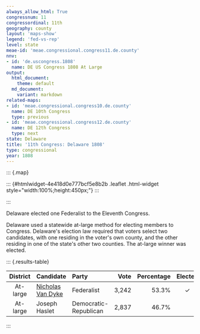 ```yaml
---
always_allow_html: True
congressnum: 11
congressordinal: 11th
geography: county
layout: 'maps-show'
legend: 'fed-vs-rep'
level: state
meae-id: 'meae.congressional.congress11.de.county'
nnv:
- id: 'de.uscongress.1808'
  name: DE US Congress 1808 At Large
output:
  html_document:
    theme: default
  md_document:
    variant: markdown
related-maps:
- id: 'meae.congressional.congress10.de.county'
  name: DE 10th Congress
  type: previous
- id: 'meae.congressional.congress12.de.county'
  name: DE 12th Congress
  type: next
state: Delaware
title: '11th Congress: Delaware 1808'
type: congressional
year: 1808
---
```


::: {.map}
<!--html_preserve-->
::: {#htmlwidget-4e418d0e777bcf5e8b2b .leaflet .html-widget style="width:100%;height:450px;"}
:::

<script type="application/json" data-for="htmlwidget-4e418d0e777bcf5e8b2b">{"x":{"options":{"minZoom":7,"maxZoom":12,"crs":{"crsClass":"L.Proj.CRS","code":"ESRI:26957","proj4def":"+proj=tmerc +lat_0=38 +lon_0=-75.41666666666667 +k=0.999995 +x_0=200000 +y_0=0 +ellps=GRS80 +datum=NAD83 +units=m +no_defs","projectedBounds":null,"options":{"resolutions":[1048576,524288,262144,131072,65536,32768,16384,8192,4096,2048,1024,512,256,128,64,32,16,8,4,2,1]}},"zoomControl":false,"dragging":true},"calls":[{"method":"setMaxBounds","args":[38.0010550211568,-76.2387580106502,40.2890069942613,-74.5984130060203]},{"method":"addPolygons","args":[[[[{"lng":[-75.4539666375514,-75.463414639927,-75.4434606336402,-75.4479206339824,-75.4143566232504,-75.4254476255084,-75.4043546190585,-75.4059416194887,-75.3928716130074,-75.4121566163408,-75.4020366083584,-75.3417135867442,-75.3117765731469,-75.3124865733588,-75.3808245958492,-75.4011786014627,-75.4020926001477,-75.484334625406,-75.5096326318078,-75.5275966362747,-75.5363896388757,-75.5548286439058,-75.7226776966213,-75.7348507087516,-75.7398047138556,-75.7476697219339,-75.7559557303518,-75.7599807344993,-75.700493715772,-75.664180703821,-75.5845396796518,-75.553511672324,-75.5210106623446,-75.4945806529856,-75.4781486455958,-75.4539666375514],"lat":[39.2956401994481,39.2846391968855,39.2852671976898,39.2661731936453,39.2644221944243,39.24198018947,39.2461361910312,39.2448411907134,39.2028961825891,39.1530741717537,39.0668941544494,39.0211141470837,38.9459251326379,38.9456971325674,38.9616811335689,38.9466971298079,38.9174691237679,38.9040961182619,38.875143111457,38.8531611063301,38.8499601053761,38.8355281017859,38.8308760951755,38.9802861254513,39.0436641382676,39.1433141583761,39.2459671790328,39.2966161892075,39.2983231915941,39.290250191193,39.3087441976776,39.3529772077381,39.3586172099931,39.3412022073489,39.3024452000143,39.2956401994481]}]],[[{"lng":[-75.5690616856829,-75.568500685464,-75.5692976857191,-75.5690616856829],"lat":[39.5012782373215,39.5005602371951,39.5006052371769,39.5012782373215]}],[{"lng":[-75.5124026600162,-75.4382936335448,-75.4043546190585,-75.4254476255084,-75.4143566232504,-75.4479206339824,-75.4434606336402,-75.463414639927,-75.4539666375514,-75.4781486455958,-75.4945806529856,-75.5210106623446,-75.553511672324,-75.5845396796518,-75.664180703821,-75.700493715772,-75.7599807344993,-75.7602887348561,-75.7666697412094,-75.7883607679793,-75.7737607633465,-75.7392287553805,-75.6798007388924,-75.5957577135407,-75.5940317130065,-75.5798507085641,-75.5772297077402,-75.4988456825063,-75.4150436540295,-75.4053386506209,-75.4481366629459,-75.4617166666373,-75.4776426689234,-75.492142673277,-75.5594476899996,-75.5536636865562,-75.5152306731488,-75.5136156717188,-75.5656376878708,-75.5930706920351,-75.5714496829769,-75.5385146711715,-75.5124026600162],"lat":[39.3656862117243,39.3127292034621,39.2461361910312,39.24198018947,39.2644221944243,39.2661731936453,39.2852671976898,39.2846391968855,39.2956401994481,39.3024452000143,39.3412022073489,39.3586172099931,39.3529772077381,39.3087441976776,39.290250191193,39.2983231915941,39.2966161892075,39.3011771901251,39.3772242053649,39.7218192743106,39.7218192748185,39.7731282863491,39.813959296628,39.83716430421,39.8374143043199,39.8385343050363,39.838692305159,39.8333203067884,39.8017953033293,39.79622130254,39.7739772965874,39.7631382939358,39.7150222836854,39.7106222822992,39.6298212636685,39.6018492582122,39.5807612552652,39.5647292520753,39.5585172490337,39.4791952320213,39.4405302249172,39.4165102211653,39.3656862117243]}]],[[{"lng":[-75.0702374792373,-75.0776934810141,-75.0912234856109,-75.0702374792373],"lat":[38.6207110734555,38.6098230709529,38.6158730717649,38.6207110734555]}],[{"lng":[-75.3808245958492,-75.3124865733588,-75.3117765731469,-75.305545569474,-75.2601325529501,-75.1598675166488,-75.1135175015998,-75.0933084963118,-75.079845488895,-75.0619074759773,-75.081913483889,-75.0776744855091,-75.1038034935695,-75.1051264947042,-75.1196584982583,-75.1617215125619,-75.1347735026937,-75.1263344981577,-75.1485695054855,-75.1674025107426,-75.1032184904576,-75.1005824886505,-75.1683405101881,-75.1551295052778,-75.1849735139813,-75.2890655469791,-75.2660595389996,-75.18247551273,-75.2266345253143,-75.1945085156933,-75.2040955180816,-75.1173384925973,-75.1050844883266,-75.112948490056,-75.0968874854432,-75.101974485536,-75.0885484830161,-75.0624194747119,-75.0788724811098,-75.0592964750926,-75.048941463547,-75.0648924685838,-75.0523594650833,-75.057384469115,-75.1037744839037,-75.0588944690507,-75.0661754705547,-75.0810944753014,-75.0656744688306,-75.070367470311,-75.1060934824364,-75.0897524764303,-75.3189685487649,-75.3412525557972,-75.4775775988505,-75.5741126293814,-75.6935226671974,-75.701567675176,-75.7073476810538,-75.7226776966213,-75.5548286439058,-75.5363896388757,-75.5275966362747,-75.5096326318078,-75.484334625406,-75.4020926001477,-75.4011786014627,-75.3808245958492],"lat":[38.9616811335689,38.9456971325674,38.9459251326379,38.914794126442,38.8751201197845,38.7902671056028,38.7829961056297,38.8035221105357,38.7447050988227,38.6089020712783,38.6387870768217,38.6942640884555,38.6905370868257,38.7039270895544,38.6845100850568,38.7033670875765,38.678126083238,38.6431450762681,38.6488150767127,38.6358580734086,38.6357140754863,38.6174310717813,38.6199320700765,38.6061030676426,38.5925790638571,38.5951410609616,38.5817190589367,38.5839030621394,38.5584650554092,38.56822205849,38.5562460556892,38.5921300659832,38.5846040648227,38.5704090616182,38.5790670639416,38.550544057852,38.5829610650228,38.5820230656827,38.6046180698343,38.6077780711305,38.4512720389343,38.4513040384219,38.4599590406321,38.5063290501177,38.5090040491601,38.4960790479365,38.481016044565,38.481714044224,38.451302038396,38.4512850382396,38.4673890404275,38.4513010376113,38.4518480302214,38.4519790295155,38.4536800253712,38.4559990226533,38.4601370195383,38.5607440401265,38.6352890553553,38.8308760951755,38.8355281017859,38.8499601053761,38.8531611063301,38.875143111457,38.9040961182619,38.9174691237679,38.9466971298079,38.9616811335689]}]]],null,null,{"interactive":true,"className":"","stroke":true,"color":"#bbb","weight":2,"opacity":1,"fill":true,"fillColor":["#31A354","#756BB1","#31A354"],"fillOpacity":1,"dashArray":"5, 5","smoothFactor":1,"noClip":false},["<b>Kent County, Delaware<\/b><br/>\nCongressional District: At-large<br/>\nFederalists: 63.2% (1,030 votes)<br/>\nDemocratic-Republicans: 36.8% (600 votes)<br/>","<b>New Castle County, Delaware<\/b><br/>\nCongressional District: At-large<br/>\nFederalists: 36.1% (888 votes)<br/>\nDemocratic-Republicans: 63.9% (1,575 votes)<br/>","<b>Sussex County, Delaware<\/b><br/>\nCongressional District: At-large<br/>\nFederalists: 66.7% (1,324 votes)<br/>\nDemocratic-Republicans: 33.3% (662 votes)<br/>"],null,["Kent County / At-large district","New Castle County / At-large district","Sussex County / At-large district"],{"interactive":false,"permanent":false,"direction":"auto","opacity":1,"offset":[0,0],"textsize":"10px","textOnly":false,"className":"","sticky":true},null]},{"method":"addPolygons","args":[[[[{"lng":[-75.5665780081477,-75.5617030106067,-75.5609349845823,-75.5665780081477],"lat":[39.5084109845628,39.520060011991,39.5161459842452,39.5084109845628]}],[{"lng":[-75.5769909995806,-75.5689269740078,-75.5647660447402,-75.56431801437,-75.5657909969449,-75.5758070477673,-75.5787190044634,-75.5794069924758,-75.5769909995806],"lat":[39.5971999800774,39.5931360030804,39.5891680281276,39.5847040019367,39.5834079944056,39.5877120148869,39.5915039672119,39.5972319981773,39.5971999800774]}],[{"lng":[-75.5593023546504,-75.5597899965802,-75.5558700186549,-75.5617259938155,-75.567694000498,-75.5712470095894,-75.5715989893708,-75.5658059571341,-75.5593023546504],"lat":[39.6294721535009,39.6226879969987,39.6058240288403,39.6051679922607,39.6137439961784,39.6208959849403,39.6259519810555,39.6286560055469,39.6294721535009]}],[{"lng":[-75.4850869985283,-75.4849070011497,-75.4899449793559,-75.4910679824805,-75.4850869985283],"lat":[39.3252300032381,39.3211789951847,39.3197580064062,39.3244490073975,39.3252300032381]}],[{"lng":[-75.4863960046154,-75.4826500169284,-75.487748016228,-75.4906980033857,-75.4863960046154],"lat":[39.3423489949348,39.3392379904568,39.3372449943705,39.3405850039848,39.3423489949348]}],[{"lng":[-75.0489390110815,-75.0525100323144,-75.0534829982118,-75.0656729702028,-75.0703659814197,-75.0855200093176,-75.0871610211742,-75.0897509872834,-75.1223049982333,-75.1736269942154,-75.2496330234908,-75.2603499855948,-75.3313550114322,-75.3370199867606,-75.3401209918524,-75.357198997103,-75.3935629993102,-75.4085260302318,-75.4185220068668,-75.4248309995766,-75.4870070110935,-75.5097180262873,-75.5602530057043,-75.5623739839768,-75.5811830017273,-75.5836010332618,-75.6246489784412,-75.6628430138229,-75.6874650035794,-75.693521015216,-75.6966880172531,-75.6997699833449,-75.7001209906798,-75.7014859868873,-75.704068970635,-75.7046249901716,-75.70620598216,-75.7063029963954,-75.7085469756605,-75.7113190232808,-75.7170829839623,-75.7214079979391,-75.7222050034977,-75.725565045306,-75.7272739962031,-75.7274190085277,-75.7302990324166,-75.7365040104791,-75.7377829940832,-75.7387469904905,-75.7389569995639,-75.7419329934138,-75.7421859759395,-75.7438110083772,-75.7452089895607,-75.7457329928632,-75.7461210009357,-75.7476680399243,-75.7493560028159,-75.7512310000562,-75.7519170075527,-75.755953014145,-75.7585440055085,-75.7608399865317,-75.7638009675894,-75.7659169969642,-75.7666339754999,-75.7670690560968,-75.7679310005553,-75.7704719961582,-75.7707630343772,-75.7738119992097,-75.7774090145926,-75.7810840067866,-75.7812830001685,-75.7854839803247,-75.7874500046964,-75.7884900157892,-75.7887580106502,-75.7885579782504,-75.7886059794609,-75.7886580035155,-75.7884849880984,-75.7884590208602,-75.7884589814661,-75.7883590087671,-75.7883590028827,-75.7742580487516,-75.7688579675573,-75.7595930300052,-75.7503289752099,-75.7443939708499,-75.7442379837003,-75.7436420045151,-75.7402980015752,-75.7345369877708,-75.7290649989103,-75.7270490021275,-75.711655975222,-75.7012080023411,-75.6896389802853,-75.679798975085,-75.6628220010524,-75.6352360178569,-75.6300199805813,-75.6254119952743,-75.6233640254971,-75.6100349702622,-75.5988980251957,-75.5978099834431,-75.5957559800986,-75.5936659912437,-75.5798489901597,-75.5704640086434,-75.5647480006742,-75.5567469882502,-75.5393459982956,-75.5261859698846,-75.5184439662213,-75.5161839898494,-75.4988430110856,-75.4812419904243,-75.4633410092979,-75.4500399939387,-75.4404390008384,-75.4241379880726,-75.4321380369747,-75.4399389859236,-75.4567399945474,-75.4621400117328,-75.4720399976878,-75.4799400295837,-75.4799400097941,-75.4860409941115,-75.4871409990678,-75.4938410074456,-75.5004409878902,-75.5106420104012,-75.5225430435721,-75.5304430189115,-75.5319429942083,-75.535142994943,-75.5343429916819,-75.5305430421828,-75.5203430142105,-75.5226429877658,-75.5258429905827,-75.5249550095137,-75.5288429837496,-75.5301439880505,-75.5511449955098,-75.5581449697528,-75.5616459835536,-75.5667460112256,-75.5785470016404,-75.5871469826376,-75.6023040085122,-75.6082570234181,-75.6114730034659,-75.6148650268156,-75.6152489815567,-75.6119370144825,-75.61561698687,-75.6118729943382,-75.6087049912946,-75.6035840025447,-75.59937600476,-75.5868000020278,-75.5846239779695,-75.5733909846158,-75.5663350100255,-75.5657539938698,-75.5770113040534,-75.5746229680898,-75.5672619554765,-75.5656359896003,-75.5672609835327,-75.5693589962308,-75.5688560034686,-75.5696230193199,-75.5714849693024,-75.5725470046134,-75.5769490163195,-75.5868150189952,-75.5883960204732,-75.5878459707624,-75.5915640004765,-75.5929489439283,-75.5920589955504,-75.5892210011077,-75.5844960051176,-75.5801850139017,-75.5816010082811,-75.5779690258227,-75.5736890189045,-75.5711509773088,-75.5738069930295,-75.568491988365,-75.5656880198051,-75.5562449942352,-75.5508739830088,-75.5476590154668,-75.5425830106229,-75.5385119863887,-75.5355640048673,-75.529668024731,-75.527869992788,-75.5234479977484,-75.524187022041,-75.5207669796973,-75.5213589797182,-75.5159939425387,-75.5160879946526,-75.513644989466,-75.5116989763728,-75.5052759860475,-75.4946309706426,-75.4920040101645,-75.4940050123296,-75.5037145508935,-75.5022560043027,-75.4976830246297,-75.4923379573367,-75.4919209619604,-75.4892369975439,-75.4839050026288,-75.4839130078686,-75.4857439975249,-75.4832990458599,-75.4776970254717,-75.4680559752618,-75.4604229638299,-75.4561200145961,-75.4524049692648,-75.4486930277982,-75.4390269862829,-75.4369359811654,-75.437230002055,-75.4341080094256,-75.4338729895731,-75.4308100210554,-75.4197089951522,-75.4143219815898,-75.4083760323422,-75.4029639968798,-75.4029940142893,-75.4061780281946,-75.4020890095051,-75.401562995632,-75.4042729858537,-75.4059509893792,-75.4005399881167,-75.3968919732493,-75.3963650194105,-75.393162009893,-75.3929010338915,-75.3954369802522,-75.4003499798072,-75.4009100050668,-75.4082659857204,-75.4095920108637,-75.407860017723,-75.4119490146291,-75.4108930076958,-75.4095709719441,-75.4097489810485,-75.4072850003243,-75.4069950029763,-75.40426698302,-75.4002190489598,-75.401488011958,-75.4021699885671,-75.4014969768486,-75.3958059921501,-75.3965700087633,-75.3879140155878,-75.3798729925016,-75.3755319854078,-75.3698099809752,-75.3614109555345,-75.3457629885376,-75.3417120125815,-75.3221080004636,-75.317883955016,-75.314774997539,-75.3116070373844,-75.3117540111894,-75.3124290430854,-75.314891008058,-75.3136010244357,-75.3166199939232,-75.3160329926668,-75.3055430007176,-75.2970779935439,-75.2836940263651,-75.2717210609901,-75.2575560426593,-75.2407589925493,-75.2369789965451,-75.2320289934898,-75.2223370050118,-75.2166580158522,-75.2115650174544,-75.2062304829244,-75.2019640211756,-75.1946490032647,-75.1889720207101,-75.1817179814705,-75.1590219779168,-75.1463900059566,-75.1399870157338,-75.127072982279,-75.1133309866114,-75.1047039839022,-75.0971030175963,-75.0937420194647,-75.0942399978232,-75.0968159874997,-75.0945649983232,-75.0918150095978,-75.0871010404921,-75.0855479769872,-75.082152988074,-75.0812439755129,-75.081563957336,-75.0804519948716,-75.0798360092047,-75.0745109721782,-75.0736620170908,-75.071381984959,-75.0698340132509,-75.0667660062256,-75.0655100143943,-75.0647799908833,-75.0652169718064,-75.063291001808,-75.0639630048918,-75.07588718454,-75.0777030050794,-75.084850973885,-75.091097002023,-75.086575010017,-75.0802430006965,-75.0774139589096,-75.0784059946063,-75.0767150142172,-75.0717830170505,-75.0719300131508,-75.0789919801046,-75.0818539671545,-75.0811839990548,-75.0782960084943,-75.0744139756878,-75.0773039914245,-75.0723720246877,-75.0723429855654,-75.0747979515309,-75.075237003984,-75.0766689958174,-75.0805249768474,-75.0899009871838,-75.0909809875762,-75.089488994726,-75.0972290219659,-75.0998010215877,-75.1053510183373,-75.1079769985401,-75.116273014958,-75.1194559933666,-75.1196860000542,-75.1263540099748,-75.1326610420021,-75.1410979981413,-75.1455960097609,-75.1489259873384,-75.1373959855476,-75.1346860198721,-75.1322949900109,-75.135392034889,-75.1311049753732,-75.1305250019665,-75.1251850130587,-75.1318129947085,-75.1263600080577,-75.1311190029636,-75.1334240158357,-75.137890984338,-75.1382680082042,-75.1485410183533,-75.1465000357333,-75.1358490030836,-75.132960015894,-75.1317369590078,-75.1286740260687,-75.1241100142552,-75.1205490135159,-75.1185070015067,-75.1124960149404,-75.1085839901203,-75.102953011341,-75.0988370255988,-75.090254973002,-75.0939600451643,-75.1005799634451,-75.1112889772569,-75.1169760397989,-75.1240080039608,-75.1337119965824,-75.1421429881513,-75.1473659897076,-75.1530829823422,-75.1578719923725,-75.1625690161166,-75.1698690247642,-75.1729830133879,-75.1810340057586,-75.1838640071626,-75.1891130168377,-75.1923509888798,-75.1963169804978,-75.2032900106704,-75.2061480042094,-75.2135540150327,-75.2197379651239,-75.2231789630415,-75.2288670070822,-75.2333570068207,-75.2359819618075,-75.2387840006566,-75.2486140083684,-75.2516179959946,-75.2561099701041,-75.2636629894666,-75.2671940030452,-75.2693209934503,-75.276872993017,-75.2780999911435,-75.2757389618438,-75.2720939466801,-75.2640450191779,-75.2594389998658,-75.2544230181663,-75.2529040306499,-75.245111984124,-75.2402990277167,-75.2385770005697,-75.2340270155517,-75.2278149848904,-75.2251599896938,-75.2207270090596,-75.2196779880758,-75.2158280099242,-75.2067590094407,-75.2033160049665,-75.195003988379,-75.1930790068443,-75.1887050037518,-75.1815599770273,-75.1853219836421,-75.1918240060669,-75.1925530092636,-75.19890998152,-75.2027869850111,-75.2120570207625,-75.2193170047724,-75.2215130133997,-75.2152050240377,-75.2090830093202,-75.2017960289314,-75.1962860001414,-75.1937189627457,-75.1898119988223,-75.187626000655,-75.1813569885427,-75.1812990001687,-75.1721700172172,-75.1669510239423,-75.15793898991,-75.1534450186552,-75.1497119857948,-75.1415739813343,-75.1338409919208,-75.1312469973801,-75.1195829898753,-75.1173370145928,-75.1050819827535,-75.1097189759491,-75.1070629952694,-75.0974100133487,-75.1001779942648,-75.0987739753177,-75.0967030058372,-75.0920380281648,-75.0917439959385,-75.0882469669096,-75.0898819922278,-75.0965900031858,-75.0947550125852,-75.0898269998843,-75.0874079906474,-75.0843170034092,-75.0782810169905,-75.0775820049212,-75.0720409951983,-75.0728849940266,-75.0712229947537,-75.0653040291818,-75.0623290122903,-75.0635830118336,-75.0692710043365,-75.0661500189919,-75.0667039978851,-75.070554006156,-75.0716639981472,-75.0643419828187,-75.059789968089,-75.0584780283439,-75.0566129891076,-75.056033058056,-75.0532650058765,-75.053411987364,-75.05178299819,-75.0497759935355,-75.0495739687375,-75.0484130060203,-75.0489390110815],"lat":[38.4512629924763,38.4512730211564,38.4512739758486,38.4512930060441,38.4512760225024,38.4512849937202,38.4512919945353,38.4512919832954,38.4512640079321,38.4510550211568,38.4513090065785,38.4514919957307,38.451908991404,38.4519439699152,38.4519629831444,38.4521359928052,38.4521139824053,38.4523700048867,38.452606999197,38.4526099848363,38.4538289864365,38.454400975351,38.4555840065111,38.4556299860367,38.4561930098667,38.4564239989391,38.457704016787,38.4587589895644,38.459830000894,38.4601279713352,38.4964670000789,38.5368109777714,38.541480993976,38.5597059788919,38.5931420062824,38.6001229921502,38.6201510070575,38.6218709980805,38.6483549844656,38.6845660053567,38.7593829913963,38.8140330008512,38.8242519570139,38.8681519851942,38.88639001638,38.8878170195206,38.9257470141466,39.0001130156945,39.0174459882969,39.0251899879064,39.0331809792063,39.0707759396347,39.0739879926308,39.0946739784879,39.1074070069257,39.1140389932686,39.1203180017232,39.1433059827251,39.1648150136648,39.1814999895489,39.1941220088301,39.2459579604912,39.2765880102583,39.3075910102396,39.3445899969091,39.3664889991649,39.3769160187311,39.3832040246486,39.3937940062329,39.424666979077,39.4299859706632,39.4656470149074,39.5106139844989,39.5546180107985,39.5575609921739,39.61074498232,39.6374550051594,39.6522390218959,39.6642110082626,39.6714110093381,39.6808770013361,39.6819109873807,39.6902510068688,39.6949589793519,39.7006230192672,39.7148109688716,39.7218109936351,39.7219109821269,39.7326109978719,39.7483069807029,39.7609899881433,39.767854991037,39.767912971159,39.7684309507487,39.7719830034364,39.7775350007237,39.7823989995948,39.7841259814747,39.7956939859377,39.8026059560396,39.809214001528,39.8139500093839,39.8211500192659,39.8300299764831,39.8313109942494,39.832334991751,39.8327510069724,39.8352150058396,39.8367989968123,39.8369429879605,39.8371560051553,39.8374549606493,39.8385259930591,39.8390069942613,39.8384109907008,39.8387110092969,39.8382109947805,39.8370389796568,39.8363109948766,39.8360139860477,39.833312004978,39.8291120133311,39.8238119973941,39.8189120203909,39.8149119936611,39.8070120097259,39.8041119971071,39.80291198198,39.7936130090324,39.7902129865749,39.7818130059564,39.773713055394,39.7726130126642,39.7631129993326,39.7600130120466,39.7516129814729,39.744512996533,39.7187130042529,39.7212130216132,39.7240129938761,39.7304129926151,39.7311129851003,39.724612979291,39.7208129832159,39.7178130285618,39.7140129826571,39.7018129976588,39.6995049922861,39.6952129883397,39.6920130079586,39.6705120034105,39.66381201423,39.6574119950299,39.6572120193189,39.6530119908909,39.6510119874461,39.6337919932783,39.6258079835641,39.6245440146781,39.620688014523,39.6146720209537,39.6108639934822,39.60844801154,39.5974080109751,39.5951360075406,39.5889600037317,39.5889440012985,39.580032014498,39.576527939692,39.5686879867271,39.5654559679736,39.5614160370912,39.5596058929837,39.5578679976551,39.5590129904528,39.5583030062339,39.5530850328174,39.5405889923094,39.5344330118834,39.5281389935387,39.5241330027244,39.5167180098352,39.5073800216275,39.49868797846,39.4957969784899,39.4919590066223,39.483901024615,39.4776979989793,39.4674449939185,39.460672000963,39.4546310183431,39.4510379933841,39.4495039967333,39.4461410054715,39.4456839875383,39.4436470350391,39.440992018731,39.4366889939909,39.4362330055924,39.4305569955765,39.426025012007,39.4219279906627,39.4199359949506,39.4165019696641,39.4084220196442,39.4006390312556,39.3967710089761,39.3926719928638,39.3900860301025,39.3876590066817,39.3826009743226,39.3782509633138,39.3718530171499,39.3657180182901,39.3652139983045,39.3591690134565,39.3550020005725,39.3521199874866,39.3468320044768,39.3423773164136,39.3398040107343,39.3398259828386,39.3275609895665,39.3221599759265,39.3189339896836,39.3208360419971,39.3320049863794,39.3371539971519,39.3387800123176,39.3352350070243,39.3302939866925,39.3282360139508,39.3253530017667,39.3181669840729,39.316060990328,39.313384012548,39.3093790026088,39.3001320137585,39.2935629884866,39.2903590120935,39.2878409883477,39.2764420143939,39.2696430021181,39.2646980175355,39.2546260079867,39.2519480426614,39.2438610111738,39.2392139948711,39.2312259875704,39.2249780153285,39.2237199898736,39.2185220122911,39.2161410213144,39.2103040024126,39.2049239741386,39.1986989706728,39.1874160052037,39.1861809900837,39.1841900045893,39.1746249876845,39.1660649822312,39.1611890037743,39.1539350095386,39.147891986126,39.1463119899018,39.1404760027676,39.1297859992685,39.1192970159852,39.1097289746252,39.0981689962078,39.0861759950595,39.0729700069673,39.0677969958793,39.0592109839956,39.0580440090507,39.0511740220371,39.0487899979614,39.0449430145907,39.0425410131919,39.0353579769209,39.0248570181048,39.0211049866929,38.9930659840772,38.9874129988628,38.9802950049501,38.9676369798108,38.9559629983572,38.9511570151035,38.9505609917846,38.9453660001185,38.9386129965506,38.930418998734,38.9147850147627,38.9069329957445,38.8959670021291,38.8837170072931,38.8731139952188,38.8541159984493,38.8491280173382,38.8442540021142,38.8366810099843,38.8334320135789,38.8284660114965,38.8245005187242,38.8190370116959,38.8123309871337,38.8055330037646,38.8012749954827,38.790192973041,38.7851769947009,38.7832060088223,38.7817510118876,38.7829980172583,38.7851299958359,38.7887029637916,38.793694007289,38.7973800010033,38.8006059935528,38.8039259781874,38.8020960447215,38.7901020082668,38.7813809926858,38.7721569966517,38.7642599992851,38.7602090030209,38.7537080076025,38.7440749843428,38.7110910063944,38.7032399987694,38.6908330147316,38.6856830043054,38.6699799971957,38.6610300081153,38.6393299966601,38.6323939981573,38.6133090163449,38.608663005423,38.6111841378989,38.6098289938685,38.6099190034061,38.6156409922019,38.6189839708681,38.6159860460739,38.6195580106544,38.62097699968,38.6264870144434,38.6273339938906,38.6325310110499,38.6340859916243,38.6395570281132,38.6439980245674,38.6510259752844,38.6507060154871,38.6555120207283,38.6591300035211,38.667645015259,38.6787470241176,38.6847670275914,38.6905350058842,38.6941280107263,38.6935770103136,38.6920200245677,38.6873509700555,38.6888369699891,38.6905070268301,38.6913750042582,38.6879860056032,38.6905689985023,38.6896059733091,38.6859210539882,38.6862630123536,38.6878219983228,38.6928619991042,38.6939849995906,38.6919489922399,38.6814840345999,38.674043001827,38.6697840123281,38.6664900078229,38.6603759876155,38.6560030156312,38.6531849966822,38.650373000142,38.6439610213758,38.6419030117522,38.6437349964517,38.6434399781342,38.6457519967806,38.6482970109118,38.6435569937526,38.6399140153901,38.6399580059172,38.6363869828479,38.6341649964269,38.633773986105,38.6319209990402,38.6337759920402,38.6347409899407,38.6335980111014,38.6343089830355,38.6321820147497,38.6259580085002,38.6235830179882,38.6174229984717,38.6181979953796,38.6152189996402,38.616146915618,38.6116719901401,38.6117899930023,38.6098459827434,38.6109700087326,38.6023870144557,38.5997329682549,38.5986349690619,38.5957970147691,38.5944009645675,38.5928449752508,38.5925469948212,38.5938059878338,38.5916079971645,38.5961170022429,38.5957500108265,38.5906899863254,38.5914439916545,38.5895209871988,38.5914189968342,38.5880749971302,38.5883719948163,38.5918499966371,38.5919599944291,38.5886189816752,38.5870869734809,38.5883949847527,38.5865880139679,38.5894050098154,38.592244991845,38.5871869878158,38.5846680079963,38.5857660076257,38.5840229895824,38.5816410037583,38.5820730160462,38.5854830256832,38.5900839901441,38.589995016886,38.5873860075283,38.5866559944889,38.5876649891958,38.5857210129361,38.585653007119,38.5891549843911,38.5872790175788,38.5890660018382,38.5847399649289,38.5847179770834,38.5878089758438,38.5870760007141,38.5822460002888,38.5744409824441,38.5735939830601,38.5718079927653,38.570616987411,38.5661069910455,38.563198991839,38.5624880043745,38.5585877066537,38.5604749938779,38.5607740356658,38.5644590164429,38.5680770086101,38.5639329868304,38.569976994421,38.5682600071694,38.5675050116952,38.5695880149103,38.5757670058827,38.5757209801253,38.5815559878019,38.5871630055562,38.5857199899153,38.5885779873528,38.5937260065962,38.5924429939001,38.5914340169634,38.5921219933161,38.5845959783803,38.5820309901153,38.5797200022728,38.5794480265927,38.5752130634101,38.5672239924269,38.5651649875531,38.5644559969638,38.5577260284163,38.5613440021693,38.5666999936678,38.5727640012328,38.5755119870118,38.576887001752,38.5802290006841,38.5788340048045,38.5832069779148,38.5874190040894,38.5870069875358,38.5782859657823,38.5776220131094,38.5809650112031,38.5840090103871,38.5890680129423,38.5912649647041,38.5949509860969,38.598133024062,38.5971020243964,38.6056409873816,38.6073579865458,38.6067170034074,38.5888149799749,38.5744849735979,38.5512969923376,38.5367829752972,38.5304429942189,38.5061320151394,38.4904159432361,38.4789239920252,38.4589169977801,38.4512629924763]}]]],null,null,{"interactive":true,"className":"","stroke":true,"color":"#222","weight":3,"opacity":1,"fill":false,"fillColor":"#222","fillOpacity":0.2,"smoothFactor":1,"noClip":false},null,null,null,{"interactive":false,"permanent":false,"direction":"auto","opacity":1,"offset":[0,0],"textsize":"10px","textOnly":false,"className":"","sticky":true},null]}],"limits":{"lat":[38.4510550211568,39.8390069942613],"lng":[-75.7887580106502,-75.0484130060203]}},"evals":[],"jsHooks":[]}</script>
<!--/html_preserve-->
:::

Delaware elected one Federalist to the Eleventh Congress.

Delaware used a statewide at-large method for electing members to
Congress. Delaware's election law required that voters select two
candidates, with one residing in the voter's own county, and the other
residing in one of the state's other two counties. The at-large winner
was elected.

::: {.results-table}
<table>
<thead>
<tr>
<th style="text-align:center;">
District
</th>
<th style="text-align:left;">
Candidate
</th>
<th style="text-align:left;">
Party
</th>
<th style="text-align:right;">
Vote
</th>
<th style="text-align:right;">
Percentage
</th>
<th style="text-align:center;">
Elected
</th>
</tr>
</thead>
<tbody>
<tr>
<td style="text-align:center;">
At-large
</td>
<td style="text-align:left;">
<a href="http://bioguide.congress.gov/scripts/biodisplay.pl?index=V000037">Nicholas
Van Dyke</a>
</td>
<td class="party-federalist" data-party="federalist">
Federalist
</td>
<td style="text-align:right;">
3,242
</td>
<td style="text-align:right;">
53.3%
</td>
<td style="text-align:center;">
✓
</td>
</tr>
<tr>
<td style="text-align:center;">
At-large
</td>
<td style="text-align:left;">
Joseph Haslet
</td>
<td class="party-demrep" data-party="demrep">
Democratic-Republican
</td>
<td style="text-align:right;">
2,837
</td>
<td style="text-align:right;">
46.7%
</td>
<td style="text-align:center;">
</td>
</tr>
</tbody>
</table>
:::
